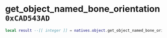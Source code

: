 # get_object_named_bone_orientation `0xCAD543AD`

```lua
local result --[[ integer ]] = natives.object.get_object_named_bone_orientation(_unk0 --[[ integer ]], _unk1 --[[ integer ]], _unk2 --[[ integer ]])
```